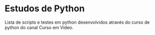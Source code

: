# Estudos de Python
 Lista de scripts e testes em python desenvolvidos através do curso de python do canal Curso em Vídeo.

